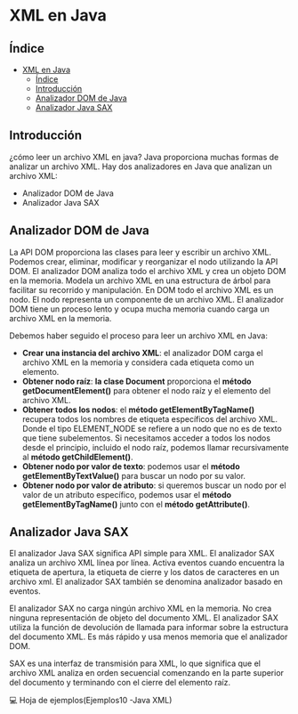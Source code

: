 # XML en Java

## Índice
- [XML en Java](#xml-en-java)
  - [Índice](#índice)
  - [Introducción](#introducción)
  - [Analizador DOM de Java](#analizador-dom-de-java)
  - [Analizador Java SAX](#analizador-java-sax)

## Introducción
¿cómo leer un archivo XML en java?
Java proporciona muchas formas de analizar un archivo XML. Hay dos analizadores en Java que analizan un archivo XML:
* Analizador DOM de Java
* Analizador Java SAX

## Analizador DOM de Java
La API DOM proporciona las clases para leer y escribir un archivo XML. Podemos crear, eliminar, modificar y reorganizar el nodo utilizando la API DOM. El analizador DOM analiza todo el archivo XML y crea un objeto DOM en la memoria. Modela un archivo XML en una estructura de árbol para facilitar su recorrido y manipulación. En DOM todo el archivo XML es un nodo. El nodo representa un componente de un archivo XML. El analizador DOM tiene un proceso lento y ocupa mucha memoria cuando carga un archivo XML en la memoria.

Debemos haber seguido el proceso para leer un archivo XML en Java:

* __Crear una instancia del archivo XML__: el analizador DOM carga el archivo XML en la memoria y considera cada etiqueta como un elemento.
* __Obtener nodo raíz__: __la clase Document__ proporciona el __método getDocumentElement()__ para obtener el nodo raíz y el elemento del archivo XML.
* __Obtener todos los nodos__: el __método getElementByTagName()__ recupera todos los nombres de etiqueta específicos del archivo XML. Donde el tipo ELEMENT_NODE se refiere a un nodo que no es de texto que tiene subelementos. Si necesitamos acceder a todos los nodos desde el principio, incluido el nodo raíz, podemos llamar recursivamente al __método getChildElement()__.
* __Obtener nodo por valor de texto__: podemos usar el __método getElementByTextValue()__ para buscar un nodo por su valor.
* __Obtener nodo por valor de atributo__: si queremos buscar un nodo por el valor de un atributo específico, podemos usar el __método getElementByTagName()__ junto con el __método getAttribute()__.

## Analizador Java SAX

El analizador Java SAX significa API simple para XML. El analizador SAX analiza un archivo XML línea por línea. Activa eventos cuando encuentra la etiqueta de apertura, la etiqueta de cierre y los datos de caracteres en un archivo xml. El analizador SAX también se denomina analizador basado en eventos.

El analizador SAX no carga ningún archivo XML en la memoria. No crea ninguna representación de objeto del documento XML. El analizador SAX utiliza la función de devolución de llamada para informar  sobre la estructura del documento XML. Es más rápido y usa menos memoria que el analizador DOM.

SAX es una interfaz de transmisión para XML, lo que significa que el archivo XML analiza en orden secuencial comenzando en la parte superior del documento y terminando con el cierre del elemento raíz.

:computer: Hoja de ejemplos(Ejemplos10 -Java XML)